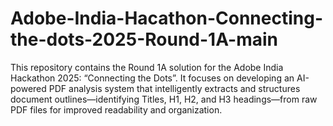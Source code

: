 # Adobe-India-Hacathon-Connecting-the-dots-2025-Round-1A-main
This repository contains the Round 1A solution for the Adobe India Hackathon 2025: “Connecting the Dots”. It focuses on developing an AI-powered PDF analysis system that intelligently extracts and structures document outlines—identifying Titles, H1, H2, and H3 headings—from raw PDF files for improved readability and organization.
